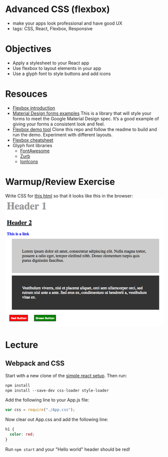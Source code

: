 # Advanced CSS (flexbox)
- make your apps look professional and have good UX
- tags: CSS, React, Flexbox, Responsive

# Objectives
- Apply a stylesheet to your React app
- Use flexbox to layout elements in your app
- Use a glyph font to style buttons and add icons

# Resouces
- [Flexbox introduction](https://css-tricks.com/snippets/css/a-guide-to-flexbox/)
- [Material Design forms examples](https://www.muicss.com/docs/v1/css-js/forms)
  This is a library that will style your forms to meet the Google Material Design spec. It’s a good example of giving your forms a consistent look and feel.
- [Flexbox demo tool](https://github.com/pzhine/flexboxdemo)
  Clone this repo and follow the readme to build and run the demo. Experiment with different layouts.
- [Flexbox cheatsheet](http://apps.workflower.fi/css-cheats/?name=flexbox)
- Glyph font libraries
  - [FontAwesome](http://fontawesome.io/icons/)
  - [Zurb](http://zurb.com/playground/foundation-icon-fonts-3)
  - [IonIcons](http://ionicons.com/)

# Warmup/Review Exercise
Write CSS for [this html](warmup.html) so that it looks like this in the browser:  
![mockup](warmup.png)

# Lecture

## Webpack and CSS
Start with a new clone of the [simple react setup](https://github.com/nmadd/simple-react-setup). Then run:
```
npm install
npm install --save-dev css-loader style-loader
```
Add the following line to your App.js file:
```javascript
var css = require("./App.css");
```
Now clear out App.css and add the following line:
```css
h1 {
  color: red;
}
```
Run `npm start` and your "Hello world" header should be red!
